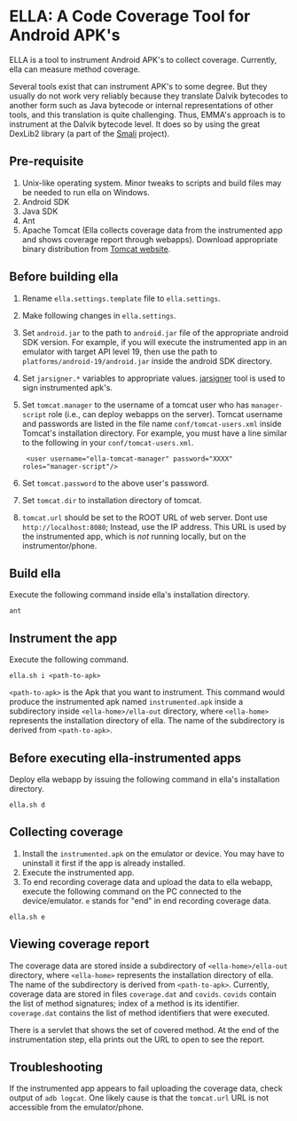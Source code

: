 ELLA: A Code Coverage Tool for Android APK's 
====

ELLA is a tool to instrument Android APK's to collect
coverage. Currently, ella can measure method coverage.

Several tools exist that can instrument APK's to some
degree. But they usually do not work very reliably because they
translate Dalvik bytecodes to another form such as Java bytecode or
internal representations of other tools, and this translation is quite
challenging.  Thus, EMMA's approach is to instrument at the Dalvik
bytecode level. It does so by using the great DexLib2 library (a part
of the [Smali](https://github.com/JesusFreke/smali) project).

## Pre-requisite
1. Unix-like operating system. Minor tweaks to scripts and build files may be needed to run ella on Windows.
2. Android SDK
3. Java SDK
4. Ant
5. Apache Tomcat (Ella collects coverage data from the instrumented app and shows coverage report
through webapps). Download appropriate binary distribution from [Tomcat website](http://tomcat.apache.org/download-70.cgi).

## Before building ella
1. Rename `ella.settings.template` file to `ella.settings`.
2. Make following changes in `ella.settings`. 
  1. Set `android.jar` to the path to `android.jar` file of the appropriate
android SDK version. For example, if you will execute the instrumented app in an emulator
with target API level 19, then use the path to `platforms/android-19/android.jar` inside the android SDK directory.
  2. Set `jarsigner.*` variables to appropriate values. [jarsigner](http://docs.oracle.com/javase/6/docs/technotes/tools/windows/jarsigner.html) tool is used to sign instrumented apk's.
  3. Set `tomcat.manager` to the username of a tomcat user who has `manager-script` role (i.e., can deploy webapps on the server). Tomcat username and passwords are listed in the file name `conf/tomcat-users.xml` inside Tomcat's installation directory.  For example, you must have a line similar to the following in your `conf/tomcat-users.xml`.

          <user username="ella-tomcat-manager" password="XXXX" roles="manager-script"/>

  4. Set `tomcat.password` to the above user's password. 
  5. Set `tomcat.dir` to installation directory of tomcat. 
  4. `tomcat.url` should be set to the ROOT URL of web server. Dont use `http://localhost:8080`; Instead, use the IP address. This URL is used by the instrumented app, which is *not* running locally, but on the instrumentor/phone.

## Build ella
Execute the following command inside ella's installation directory.
```
ant 
```

## Instrument the app
Execute the following command.
```
ella.sh i <path-to-apk>
```

`<path-to-apk>` is the Apk that you want to instrument. This command would produce the instrumented apk named `instrumented.apk` inside a subdirectory inside `<ella-home>/ella-out` directory, where `<ella-home>` represents the installation directory of ella. The name of the subdirectory is derived from `<path-to-apk>`.

## Before executing ella-instrumented apps
Deploy ella webapp by issuing the following command in ella's installation directory.
```
ella.sh d
```

## Collecting coverage
1. Install the `instrumented.apk` on the emulator or device. You may have to uninstall it first if the app is already installed.
2. Execute the instrumented app. 
3. To end recording coverage data and upload the data to ella webapp, execute the following command on the PC connected to the device/emulator. `e` stands for "end" in end recording coverage data.
```
ella.sh e
```

## Viewing coverage report

The coverage data are stored inside a subdirectory of `<ella-home>/ella-out` directory, where `<ella-home>` represents the installation directory of ella. The name of the subdirectory is derived from `<path-to-apk>`. Currently, coverage data are stored in files `coverage.dat` and `covids`. `covids` contain the list of method signatures; index of a method is its identifier. `coverage.dat` contains the list of method identifiers that were executed.

There is a servlet that shows the set of covered method. At the end of the instrumentation step, ella prints out the URL to open to see the report.

## Troubleshooting

If the instrumented app appears to fail uploading the coverage data, check output of `adb logcat`. One likely cause is that the `tomcat.url` URL is not accessible from the emulator/phone.